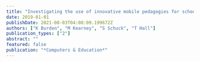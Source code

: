```yaml
---
title: "Investigating the use of innovative mobile pedagogies for school-aged students: A systematic literature review"
date: 2019-01-01
publishDate: 2021-08-03T04:08:09.199672Z
authors: ["K Burden", "M Kearney", "S Schuck", "T Hall"]
publication_types: ["2"]
abstract: ""
featured: false
publication: "*Computers & Education*"
---
```


